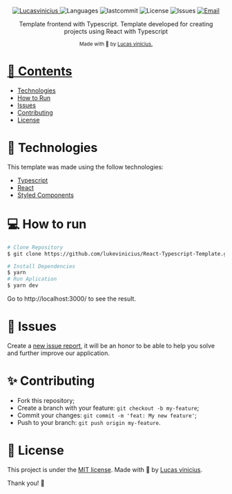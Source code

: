 <p align="center">	
   <a href="https://linkedin.com/in/lukevinicius/">
      <img alt="Lucasvinicius" src="https://img.shields.io/badge/-lukevinicius-5965e0?style=flat&logo=Linkedin&logoColor=white" />
   </a>
  <img alt="Languages" src="https://img.shields.io/github/languages/count/lukevinicius/React-Typescript-Template?color=%235963C5" />
  <img alt="lastcommit" src="https://img.shields.io/github/last-commit/lukevinicius/React-Typescript-Template?color=%235761C3" />
  <img alt="License" src="https://img.shields.io/github/license/lukevinicius/React-Typescript-Template?color=%235E69D7" />
  <img alt="Issues" src="https://img.shields.io/github/issues/lukevinicius/React-Typescript-Template?color=%235965E0">
  <a href="mailto:lucasviniciusaalves@gmail.com">
   <img alt="Email" src="https://img.shields.io/badge/-lucasviniciusaalves%40gmail.com-%23525DCB" />
  </a>
</p>

<p align="center">
  Template frontend with Typescript. Template developed for creating projects using React with Typescript
</p>

<div align="center">
  <sub> Made with 💖 by
    <a href="https://github.com/lukevinicius">Lucas vinicius.
  </sub>
</div>

# 📌 Contents

* [Technologies](#rocket-technologies) 
* [How to Run](#computer-how-to-run)
* [Issues](#bug-issues)
* [Contributing](#sparkles-issues)
* [License](#page_facing_up-license)

# :rocket: Technologies
This template was made using the follow technologies:

* [Typescript](https://www.typescriptlang.org/)      
* [React](https://reactjs.org/)      
* [Styled Components](https://styled-components.com/)

# :computer: How to run

```bash
# Clone Repository
$ git clone https://github.com/lukevinicius/React-Typescript-Template.git
```

```bash
# Install Dependencies
$ yarn
# Run Aplication
$ yarn dev
```
Go to http://localhost:3000/ to see the result.

# :bug: Issues

Create a <a href="https://github.com/lukevinicius/React-Typescript-Template/issues">new issue report</a>, it will be an honor to be able to help you solve and further improve our application.

# :sparkles: Contributing

- Fork this repository;
- Create a branch with your feature: `git checkout -b my-feature`;
- Commit your changes: `git commit -m 'feat: My new feature'`;
- Push to your branch: `git push origin my-feature`.

# :page_facing_up: License

This project is under the [MIT license](./LICENSE).
Made with 💖 by [Lucas vinicius](https://linkedin.com/in/lukevinicius/). 

Thank you! 🌠
